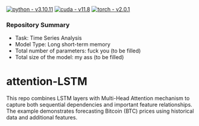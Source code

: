 [![python - v3.10.11](https://img.shields.io/static/v1?label=python&message=v3.10.11&color=blue&logo=python&logoColor=white)](https://)
[![cuda - v11.8](https://img.shields.io/static/v1?label=cuda&message=v11.8&color=green&logo=nvidia&logoColor=white)](https://)
[![torch - v2.0.1](https://img.shields.io/static/v1?label=torch&message=v2.0.1&color=orange&logo=pytorch&logoColor=white)](https://)

### Repository Summary ###
- Task: Time Series Analysis
- Model Type: Long short-term memory
- Total number of parameters: fuck you (to be filled)
- Total size of the model: my ass (to be filled)

# attention-LSTM
This repo combines LSTM layers with Multi-Head Attention mechanism to capture both sequential dependencies and important feature relationships. The example demonstrates forecasting Bitcoin (BTC) prices using historical data and additional features.
